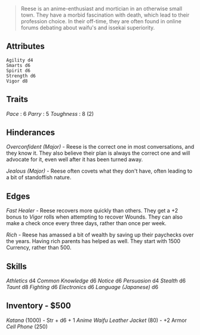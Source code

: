 > Reese is an anime-enthusiast and mortician in an otherwise small town. They have a morbid fascination with death, which lead to their profession choice. In their off-time, they are often found in online forums debating about waifu's and issekai superiority.

## Attributes
	Agility d4
	Smarts d6
	Spirit d6
	Strength d6
	Vigor d8

## Traits
*Pace* : 6
*Parry* : 5
*Toughness* : 8 (2)

## Hinderances
*Overconfident (Major)* - Reese is the correct one in most conversations, and they know it. They also believe their plan is always the correct one and will advocate for it, even well after it has been turned away.

*Jealous (Major)* - Reese often covets what they don't have, often leading to a bit of standoffish nature.

## Edges
*Fast Healer* - Reese recovers more quickly than others. They get a +2 bonus to *Vigor* rolls when attempting to recover Wounds. They can also make a check once every three days, rather than once per week.

*Rich* - Reese has amassed a bit of wealth by saving up their paychecks over the years. Having rich parents has helped as well. They start with 1500 Currency, rather than 500.

## Skills
*Athletics* d4
*Common Knowledge* d6
*Notice* d6
*Persuasion* d4
*Stealth* d6
*Taunt* d8
*Fighting* d6
*Electronics* d6
*Language (Japanese)* d6

## Inventory - $500
*Katana* (1000) - Str + d6 + 1
*Anime Waifu Leather Jacket* (80) - +2 Armor
*Cell Phone* (250)